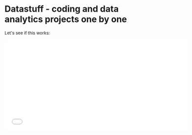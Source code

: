 # Datastuff - coding and data analytics projects one by one

Let's see if this works:
 

<iframe width="600" height="300" style="border:0px" scrolling="no" src="/images/index.html"></iframe>